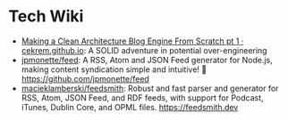 # Tech Wiki

- [Making a Clean Architecture Blog Engine From Scratch pt 1 · cekrem.github.io](https://cekrem.github.io/posts/replacing-hugo-with-kotlin-clean-architecture/): A SOLID adventure in potential over-engineering
- [jpmonette/feed](https://github.com/jpmonette/feed): A RSS, Atom and JSON Feed generator for Node.js, making content syndication simple and intuitive! 🚀 <https://github.com/jpmonette/feed>
- [macieklamberski/feedsmith](https://github.com/macieklamberski/feedsmith): Robust and fast parser and generator for RSS, Atom, JSON Feed, and RDF feeds, with support for Podcast, iTunes, Dublin Core, and OPML files. <https://feedsmith.dev>

